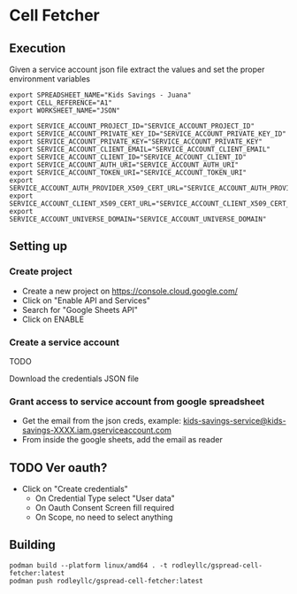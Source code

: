 # Cell Fetcher


## Execution

Given a service account json file extract the values and set the proper environment variables

```
export SPREADSHEET_NAME="Kids Savings - Juana"
export CELL_REFERENCE="A1"
export WORKSHEET_NAME="JSON"

export SERVICE_ACCOUNT_PROJECT_ID="SERVICE_ACCOUNT_PROJECT_ID"
export SERVICE_ACCOUNT_PRIVATE_KEY_ID="SERVICE_ACCOUNT_PRIVATE_KEY_ID"
export SERVICE_ACCOUNT_PRIVATE_KEY="SERVICE_ACCOUNT_PRIVATE_KEY"
export SERVICE_ACCOUNT_CLIENT_EMAIL="SERVICE_ACCOUNT_CLIENT_EMAIL"
export SERVICE_ACCOUNT_CLIENT_ID="SERVICE_ACCOUNT_CLIENT_ID"
export SERVICE_ACCOUNT_AUTH_URI="SERVICE_ACCOUNT_AUTH_URI"
export SERVICE_ACCOUNT_TOKEN_URI="SERVICE_ACCOUNT_TOKEN_URI"
export SERVICE_ACCOUNT_AUTH_PROVIDER_X509_CERT_URL="SERVICE_ACCOUNT_AUTH_PROVIDER_X509_CERT_URL"
export SERVICE_ACCOUNT_CLIENT_X509_CERT_URL="SERVICE_ACCOUNT_CLIENT_X509_CERT_URL"
export SERVICE_ACCOUNT_UNIVERSE_DOMAIN="SERVICE_ACCOUNT_UNIVERSE_DOMAIN"
```

## Setting up

### Create project

- Create a new project on https://console.cloud.google.com/
- Click on "Enable API and Services"
- Search for "Google Sheets API"
- Click on ENABLE

### Create a service account

TODO

Download the credentials JSON file

### Grant access to service account from google spreadsheet

- Get the email from the json creds, example: kids-savings-service@kids-savings-XXXX.iam.gserviceaccount.com
- From inside the google sheets, add the email as reader


## TODO Ver oauth?

- Click on "Create credentials"
  - On Credential Type select "User data"
  - On Oauth Consent Screen fill required
  - On Scope, no need to select anything


## Building

```
podman build --platform linux/amd64 . -t rodleyllc/gspread-cell-fetcher:latest
podman push rodleyllc/gspread-cell-fetcher:latest

```